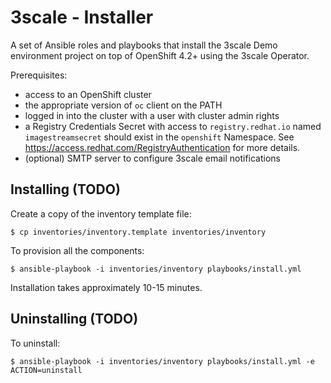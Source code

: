 # 3scale - Installer

A set of Ansible roles and playbooks that install the 3scale Demo environment project on top of OpenShift 4.2+ using the 3scale Operator.

Prerequisites:
* access to an OpenShift cluster 
* the appropriate version of `oc` client on the PATH
* logged in into the cluster with a user with cluster admin rights
* a Registry Credentials Secret with access to `registry.redhat.io` named `imagestreamsecret` should exist in the `openshift` Namespace. See https://access.redhat.com/RegistryAuthentication for more details.
* (optional) SMTP server to configure 3scale email notifications

## Installing (TODO)


Create a copy of the inventory template file:
```
$ cp inventories/inventory.template inventories/inventory
```

To provision all the components:
```
$ ansible-playbook -i inventories/inventory playbooks/install.yml
```

Installation takes approximately 10-15 minutes.


## Uninstalling (TODO)

To uninstall:
```
$ ansible-playbook -i inventories/inventory playbooks/install.yml -e ACTION=uninstall
```
